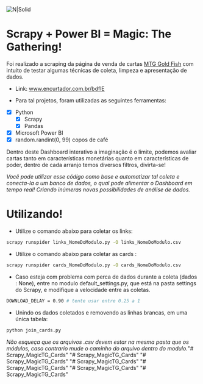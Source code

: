 ![N|Solid](https://i.imgur.com/PvOuhOr.png)

# Scrapy + Power BI = Magic: The Gathering!


Foi realizado a scraping da página de venda de cartas [MTG Gold Fish](https://www.mtggoldfish.com/) com intuito de testar algumas técnicas de coleta, limpeza e apresentação de dados.
- Link: www.encurtador.com.br/bdflE

- Para tal projetos, foram utilizadas as seguintes ferramentas:


- [x] Python
	- [x] Scrapy
	- [x] Pandas
- [x] Microsoft Power BI
- [x] random.randint(0, 99) copos de café 

Dentro deste Dashboard interativo a imaginação é o limite, podemos avaliar cartas tanto em características monetárias quanto em características de poder, dentro de cada arranjo temos diversos filtros, divirta-se!

*Você pode utilizar esse código como base e automatizar tal coleta e conecta-la a um banco de dados, o qual pode alimentar o Dashboard em tempo real! Criando inúmeras novas possibilidades de análise de dados.*


# Utilizando!

- Utilize o comando abaixo para coletar os links:
```sh
scrapy runspider links_NomeDoModulo.py -O links_NomeDoModulo.csv
```

- Utilize o comando abaixo para coletar as cards :
```sh
scrapy runspider cards_NomeDoModulo.py -O cards_NomeDoModulo.csv
```
- Caso esteja com problema com perca de dados durante a coleta (dados : None), entre no modulo default_settings.py, que está na pasta settings do Scrapy, e modifique a velocidade entre as coletas.
```sh
DOWNLOAD_DELAY = 0.90 # tente usar entre 0.25 a 1
``` 

- Unindo os dados coletados e removendo as linhas brancas, em uma única tabela:
```sh
python join_cards.py
``` 

*Não esqueça que os arquivos .csv devem estar na mesma pasta que os módulos, caso contrario mude o caminho do arquivo dentro do modulo.*"# Scrapy_MagicTG_Cards" 
"# Scrapy_MagicTG_Cards" 
"# Scrapy_MagicTG_Cards" 
"# Scrapy_MagicTG_Cards" 
"# Scrapy_MagicTG_Cards" 
"# Scrapy_MagicTG_Cards" 
"# Scrapy_MagicTG_Cards" 
